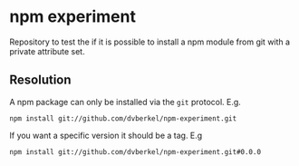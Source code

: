 npm experiment
==============

Repository to test the if it is possible to install a npm module from
git with a private attribute set.

Resolution
----------

A npm package can only be installed via the `git` protocol. E.g. 

```shell
npm install git://github.com/dvberkel/npm-experiment.git
```

If you want a specific version it should be a tag. E.g

```shell
npm install git://github.com/dvberkel/npm-experiment.git#0.0.0
```
